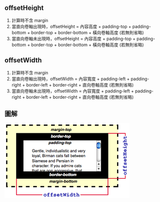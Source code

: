 ## offsetHeight
1. 計算時不含 margin
2. 當直向卷軸出現時，offsetHeight = 內容高度 + padding-top + padding-bottom + border-top + border-bottom + 橫向卷軸高度 (若無則省略)
3. 當直向卷軸未出現時，offsetHeight = 內容高度 + padding-top + padding-bottom + border-top + border-bottom + 橫向卷軸高度 (若無則省略)

## offsetWidth
1. 計算時不含 margin
2. 當直向卷軸出現時，offsetWidth = 內容寬度 + padding-left + padding-right + border-left + border-right + 直向卷軸高度 (若無則省略)
3. 當直向卷軸未出現時，offsetWidth = 內容寬度 + padding-left + padding-right + border-left + border-right + 直向卷軸高度 (若無則省略)

## 圖解
![offsetHeight&offsetWidth](/images/offsetHeight&offsetWidth.png)